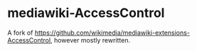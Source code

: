 # mediawiki-AccessControl

A fork of https://github.com/wikimedia/mediawiki-extensions-AccessControl, however mostly rewritten.
